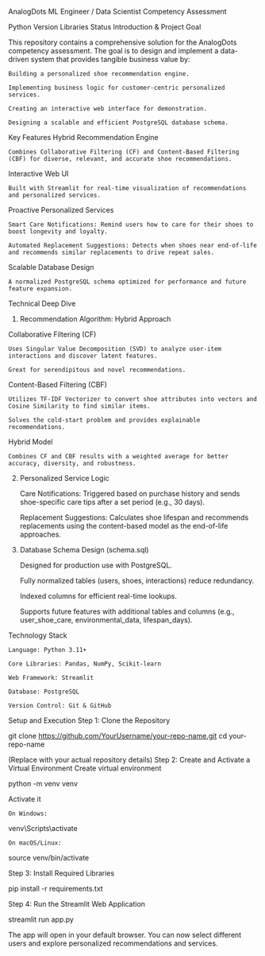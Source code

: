 AnalogDots ML Engineer / Data Scientist Competency Assessment

Python Version
Libraries
Status
Introduction & Project Goal

This repository contains a comprehensive solution for the AnalogDots competency assessment. The goal is to design and implement a data-driven system that provides tangible business value by:

    Building a personalized shoe recommendation engine.

    Implementing business logic for customer-centric personalized services.

    Creating an interactive web interface for demonstration.

    Designing a scalable and efficient PostgreSQL database schema.

Key Features
Hybrid Recommendation Engine

    Combines Collaborative Filtering (CF) and Content-Based Filtering (CBF) for diverse, relevant, and accurate shoe recommendations.

Interactive Web UI

    Built with Streamlit for real-time visualization of recommendations and personalized services.

Proactive Personalized Services

    Smart Care Notifications: Remind users how to care for their shoes to boost longevity and loyalty.

    Automated Replacement Suggestions: Detects when shoes near end-of-life and recommends similar replacements to drive repeat sales.

Scalable Database Design

    A normalized PostgreSQL schema optimized for performance and future feature expansion.

Technical Deep Dive
1. Recommendation Algorithm: Hybrid Approach

Collaborative Filtering (CF)

    Uses Singular Value Decomposition (SVD) to analyze user-item interactions and discover latent features.

    Great for serendipitous and novel recommendations.

Content-Based Filtering (CBF)

    Utilizes TF-IDF Vectorizer to convert shoe attributes into vectors and Cosine Similarity to find similar items.

    Solves the cold-start problem and provides explainable recommendations.

Hybrid Model

    Combines CF and CBF results with a weighted average for better accuracy, diversity, and robustness.

2. Personalized Service Logic

    Care Notifications: Triggered based on purchase history and sends shoe-specific care tips after a set period (e.g., 30 days).

    Replacement Suggestions: Calculates shoe lifespan and recommends replacements using the content-based model as the end-of-life approaches.

3. Database Schema Design (schema.sql)

    Designed for production use with PostgreSQL.

    Fully normalized tables (users, shoes, interactions) reduce redundancy.

    Indexed columns for efficient real-time lookups.

    Supports future features with additional tables and columns (e.g., user_shoe_care, environmental_data, lifespan_days).

Technology Stack

    Language: Python 3.11+

    Core Libraries: Pandas, NumPy, Scikit-learn

    Web Framework: Streamlit

    Database: PostgreSQL

    Version Control: Git & GitHub
Setup and Execution
Step 1: Clone the Repository

git clone https://github.com/YourUsername/your-repo-name.git
cd your-repo-name

(Replace with your actual repository details)
Step 2: Create and Activate a Virtual Environment
Create virtual environment

python -m venv venv

Activate it

    On Windows:

venv\Scripts\activate

    On macOS/Linux:

source venv/bin/activate

Step 3: Install Required Libraries

pip install -r requirements.txt

Step 4: Run the Streamlit Web Application

streamlit run app.py

The app will open in your default browser. You can now select different users and explore personalized recommendations and services.


